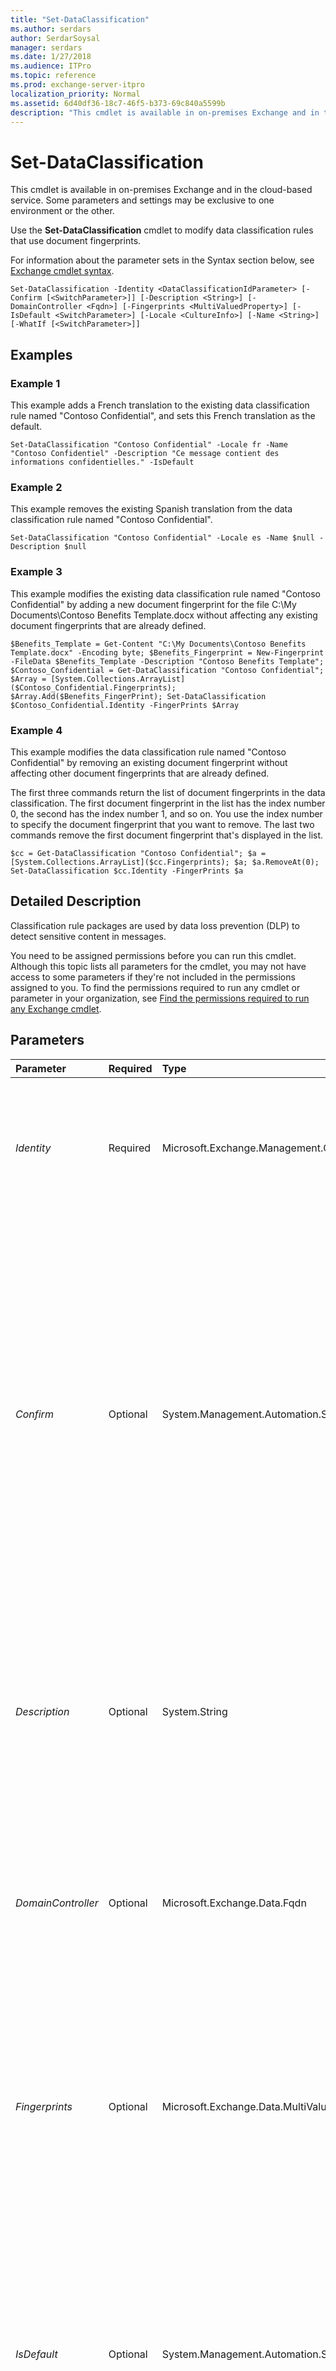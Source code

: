 ```yaml
---
title: "Set-DataClassification"
ms.author: serdars
author: SerdarSoysal
manager: serdars
ms.date: 1/27/2018
ms.audience: ITPro
ms.topic: reference
ms.prod: exchange-server-itpro
localization_priority: Normal
ms.assetid: 6d40df36-18c7-46f5-b373-69c840a5599b
description: "This cmdlet is available in on-premises Exchange and in the cloud-based service. Some parameters and settings may be exclusive to one environment or the other."
---
```


# Set-DataClassification

This cmdlet is available in on-premises Exchange and in the cloud-based service. Some parameters and settings may be exclusive to one environment or the other. 
  
Use the **Set-DataClassification** cmdlet to modify data classification rules that use document fingerprints.
  
For information about the parameter sets in the Syntax section below, see [Exchange cmdlet syntax](https://technet.microsoft.com/library/bb123552.aspx). 
  
```
Set-DataClassification -Identity <DataClassificationIdParameter> [-Confirm [<SwitchParameter>]] [-Description <String>] [-DomainController <Fqdn>] [-Fingerprints <MultiValuedProperty>] [-IsDefault <SwitchParameter>] [-Locale <CultureInfo>] [-Name <String>] [-WhatIf [<SwitchParameter>]]

```

## Examples
<a name="Examples"> </a>

### Example 1

This example adds a French translation to the existing data classification rule named "Contoso Confidential", and sets this French translation as the default.
  
```
Set-DataClassification "Contoso Confidential" -Locale fr -Name "Contoso Confidentiel" -Description "Ce message contient des informations confidentielles." -IsDefault
```

### Example 2

This example removes the existing Spanish translation from the data classification rule named "Contoso Confidential".
  
```
Set-DataClassification "Contoso Confidential" -Locale es -Name $null -Description $null
```

### Example 3

This example modifies the existing data classification rule named "Contoso Confidential" by adding a new document fingerprint for the file C:\My Documents\Contoso Benefits Template.docx without affecting any existing document fingerprints that are already defined.
  
```
$Benefits_Template = Get-Content "C:\My Documents\Contoso Benefits Template.docx" -Encoding byte; $Benefits_Fingerprint = New-Fingerprint -FileData $Benefits_Template -Description "Contoso Benefits Template"; $Contoso_Confidential = Get-DataClassification "Contoso Confidential"; $Array = [System.Collections.ArrayList]($Contoso_Confidential.Fingerprints); $Array.Add($Benefits_FingerPrint); Set-DataClassification $Contoso_Confidential.Identity -FingerPrints $Array
```

### Example 4

This example modifies the data classification rule named "Contoso Confidential" by removing an existing document fingerprint without affecting other document fingerprints that are already defined.
  
The first three commands return the list of document fingerprints in the data classification. The first document fingerprint in the list has the index number 0, the second has the index number 1, and so on. You use the index number to specify the document fingerprint that you want to remove. The last two commands remove the first document fingerprint that's displayed in the list.
  
```
$cc = Get-DataClassification "Contoso Confidential"; $a = [System.Collections.ArrayList]($cc.Fingerprints); $a; $a.RemoveAt(0); Set-DataClassification $cc.Identity -FingerPrints $a
```

## Detailed Description
<a name="DetailedDescription"> </a>

Classification rule packages are used by data loss prevention (DLP) to detect sensitive content in messages.
  
You need to be assigned permissions before you can run this cmdlet. Although this topic lists all parameters for the cmdlet, you may not have access to some parameters if they're not included in the permissions assigned to you. To find the permissions required to run any cmdlet or parameter in your organization, see [Find the permissions required to run any Exchange cmdlet](https://technet.microsoft.com/library/mt432940.aspx).
  
## Parameters
<a name="DetailedDescription"> </a>

|**Parameter**|**Required**|**Type**|**Description**|
|:-----|:-----|:-----|:-----|
| _Identity_ <br/> |Required  <br/> |Microsoft.Exchange.Management.ClassificationDefinitions.DataClassificationIdParameter  <br/> | The _Identity_ parameter specifies the data classification rule that you want to modify. You can use any value that uniquely identifies the data classification rule. For example: <br/>  Name <br/> **LocalizedName** <br/> **Identity** GUID value <br/> |
| _Confirm_ <br/> |Optional  <br/> |System.Management.Automation.SwitchParameter  <br/> | The _Confirm_ switch specifies whether to show or hide the confirmation prompt. How this switch affects the cmdlet depends on if the cmdlet requires confirmation before proceeding. <br/>  Destructive cmdlets (for example, **Remove-\*** cmdlets) have a built-in pause that forces you to acknowledge the command before proceeding. For these cmdlets, you can skip the confirmation prompt by using this exact syntax: `-Confirm:$false`.  <br/>  Most other cmdlets (for example, **New-\*** and **Set-\*** cmdlets) don't have a built-in pause. For these cmdlets, specifying the _Confirm_ switch without a value introduces a pause that forces you acknowledge the command before proceeding. <br/> |
| _Description_ <br/> |Optional  <br/> |System.String  <br/> |The _Description_ parameter specifies a description for the data classification rule. You use the _Description_ parameter with the _Locale_ and _Name_ parameters to specify descriptions for the data classification rule in different languages. The localized values of _Description_ appear in the **AllLocalizedDescriptions** property of the data classification rule. <br/> |
| _DomainController_ <br/> |Optional  <br/> |Microsoft.Exchange.Data.Fqdn  <br/> |This parameter is available only in on-premises Exchange.  <br/> The _DomainController_ parameter specifies the domain controller that's used by this cmdlet to read data from or write data to Active Directory. You identify the domain controller by its fully qualified domain name (FQDN). For example, `dc01.contoso.com`.  <br/> |
| _Fingerprints_ <br/> |Optional  <br/> |Microsoft.Exchange.Data.MultiValuedProperty  <br/> |The _Fingerprints_ parameter specifies the byte-encoded document files that are used as fingerprints by the data classification rule. For instructions on how to import documents to use as templates for fingerprints, see[New-Fingerprint](new-fingerprint.md) or the[Examples](new-dataclassification.md#Examples) section. For instructions on how to add and remove document fingerprints from an existing data classification rule, see the[Examples](new-dataclassification.md#Examples) section. <br/> |
| _IsDefault_ <br/> |Optional  <br/> |System.Management.Automation.SwitchParameter  <br/> |The _IsDefault_ switch is used with the _Locale_ parameter to specify the default language for the data classification rule. The default _Locale_ value is stored in the **DefaultCulture** property. <br/> When you change the default _Locale_ value, the _Name_ value of the data classification rule changes to match the _Name_ value that's associated with the new default locale. The original _Name_ value when the rule was created is permanently stored the **LocalizedName** property. <br/> |
| _Locale_ <br/> |Optional  <br/> |System.Globalization.CultureInfo  <br/> |The _Locale_ parameter adds or removes languages that are associated with the data classification rule. <br/> Valid input for this parameter is a supported culture code value from the Microsoft .NET Framework **CultureInfo** class. For example, `da-DK` for Danish or `ja-JP` for Japanese. For more information, see[CultureInfo Class](https://go.microsoft.com/fwlink/p/?linkId=184859).  <br/> Typically, you use the _Locale_ parameter with the _Name_ and _Description_ parameters to add or remove translated names and descriptions for the data classification rule. You can also use the _Locale_ parameter with the _IsDefault_ switch to designate an existing translated name and description as the default. Before you can remove the default translation, you need to set another translation as the default. <br/> |
| _Name_ <br/> |Optional  <br/> |System.String  <br/> |The _Name_ parameter specifies a name for the data classification rule. The value must be less than 256 characters. <br/> You use the _Name_ parameter with the _Locale_ and _Description_ parameters to specify names for the data classification rule in different languages. The localized values of _Name_ appear in the **AllLocalizedNames** property of the data classification rule. <br/> The value of the _Name_ parameter is used in the Policy Tip that's presented to users in Outlook on the web. When a translated value of the _Name_ parameter matches the client's language, the Policy Tip is displayed in the client's language. If no translated values of the _Name_ parameter match the client's language, the default translation that's specified by the _IsDefault_ parameter is used for the Policy Tip. <br/> |
| _WhatIf_ <br/> |Optional  <br/> |System.Management.Automation.SwitchParameter  <br/> |The _WhatIf_ switch simulates the actions of the command. You can use this switch to view the changes that would occur without actually applying those changes. You don't need to specify a value with this switch. <br/> |
   
## Input Types
<a name="InputTypes"> </a>

To see the input types that this cmdlet accepts, see [Cmdlet Input and Output Types](http://go.microsoft.com/fwlink/p/?linkId=616387). If the Input Type field for a cmdlet is blank, the cmdlet doesn't accept input data. 
  
## Return Types
<a name="ReturnTypes"> </a>

To see the return types, which are also known as output types, that this cmdlet accepts, see [Cmdlet Input and Output Types](http://go.microsoft.com/fwlink/p/?linkId=616387). If the Output Type field is blank, the cmdlet doesn't return data. 
  

